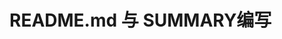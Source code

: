 # README.md 与 SUMMARY编写
<div id="gitalk-container"></div>
<link rel="stylesheet" href="https://cdn.jsdelivr.net/npm/gitalk@1/dist/gitalk.css">
<script src="https://cdn.jsdelivr.net/npm/gitalk@1/dist/gitalk.min.js">
var gitalk = new Gitalk({
  "clientID": "05cb0f1a7375170c1450",
  "clientSecret": "096dd09023fdab671aa4b5bdd4a663d8e4837ca9",
  "repo": "https://github.com/neet11/neet11.github.io",
  "owner": "neet11",
  "admin": ["neet11"],
  "id": location.pathname,
  "distractionFreeMode": false
});
gitalk.render("gitalk-container");
</script>


